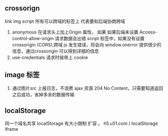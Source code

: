  ## crossorign 
 link img script 所有可以跨域的标签上
 代表要和后端协商跨域 
 1. anonymous 
  在请求头上加上Origin 属性，
  如果 如果后端未设置 Access-control-allow-origin 请求数据会出错
  script 标签中，如果没有设置crossorigin  (CORS),跨域 js 发生错误，将会向 window.onerror 提供很少的信息，通过crossorigin 可以得到详细的信息
  2. use-credentials
  请求时侯带上 cookie



## image 标签
1.  通过图片src 上报日志，不浪费 ajax 资源
204  No Content，只需要知道返回之后成功，省掉多余的数据传输 

## localStorage
同一个域名共享 localStorage 有大小限制
扩容 。
h5.u51.com / 
localStorage 
iframe   